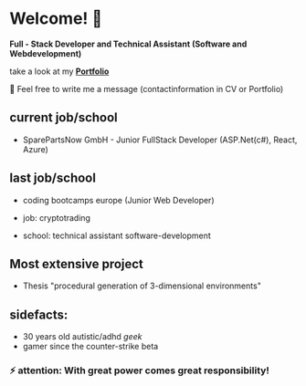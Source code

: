 


# Welcome! 👋

**Full - Stack Developer and Technical Assistant (Software and Webdevelopment)**

take a look at my **[Portfolio](https://cml-portfolio.netlify.app/ "CML Portfolio")**

💬 Feel free to write me a message (contactinformation in CV or Portfolio)

## current job/school
* SparePartsNow GmbH - Junior FullStack Developer (ASP.Net(c#), React, Azure)
## last job/school
* coding bootcamps europe (Junior Web Developer) 
* job: cryptotrading

* school: technical assistant software-development

## Most extensive project
* Thesis "procedural generation of 3-dimensional environments" 

## sidefacts: 
* 30 years old autistic/adhd _geek_ 
* gamer since the counter-strike beta


### ⚡ attention: With great power comes great responsibility!


<!--
**ChristianMLux/ChristianMLux** is a ✨ _special_ ✨ repository because its `README.md` (this file) appears on your GitHub profile.

Here are some ideas to get you started:

- 🔭 I’m currently working on ...
- 🌱 I’m currently learning ...
- 👯 I’m looking to collaborate on ...
- 🤔 I’m looking for help with ...
- 💬 Ask me about ...
- 📫 How to reach me: ...
- 😄 Pronouns: ...
- ⚡ Fun fact: ...
-->
